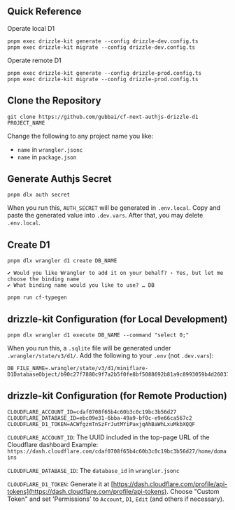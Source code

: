 ## Quick Reference

Operate local D1

```
pnpm exec drizzle-kit generate --config drizzle-dev.config.ts
pnpm exec drizzle-kit migrate --config drizzle-dev.config.ts
```

Operate remote D1

```
pnpm exec drizzle-kit generate --config drizzle-prod.config.ts
pnpm exec drizzle-kit migrate --config drizzle-prod.config.ts
```

## Clone the Repository

```
git clone https://github.com/gubbai/cf-next-authjs-drizzle-d1 PROJECT_NAME
```

Change the following to any project name you like:

* `name` in `wrangler.jsonc`
* `name` in `package.json`

## Generate Authjs Secret

```
pnpm dlx auth secret
```

When you run this, `AUTH_SECRET` will be generated in `.env.local`.
Copy and paste the generated value into `.dev.vars`.
After that, you may delete `.env.local`.

## Create D1

```
pnpm dlx wrangler d1 create DB_NAME
```

```
✔ Would you like Wrangler to add it on your behalf? › Yes, but let me choose the binding name
✔ What binding name would you like to use? … DB
```

```
pnpm run cf-typegen
```

## drizzle-kit Configuration (for Local Development)

```
pnpm dlx wrangler d1 execute DB_NAME --command "select 0;"
```

When you run this, a `.sqlite` file will be generated under `.wrangler/state/v3/d1/`.
Add the following to your `.env` (not `.dev.vars`):

```.env
DB_FILE_NAME=.wrangler/state/v3/d1/miniflare-D1DatabaseObject/b90c27f7880c9f7a2b5f0fe8bf5088692b81a9c8993059b4d26037967f789b26.sqlite
```

## drizzle-kit Configuration (for Remote Production)

```:.env
CLOUDFLARE_ACCOUNT_ID=cdaf0708f65b4c60b3c0c19bc3b56d27
CLOUDFLARE_DATABASE_ID=ebc09e31-6bba-49a9-bf0c-e9e66ca567c2
CLOUDFLARE_D1_TOKEN=ACWfgzmTnSzFrJutMYiPaxjqAhBaWhLxuMkbXQQF
```

`CLOUDFLARE_ACCOUNT_ID`: The UUID included in the top-page URL of the Cloudflare dashboard
Example: `https://dash.cloudflare.com/cdaf0708f65b4c60b3c0c19bc3b56d27/home/domains`

`CLOUDFLARE_DATABASE_ID`: The `database_id` in `wrangler.jsonc`

`CLOUDFLARE_D1_TOKEN`: Generate it at [https://dash.cloudflare.com/profile/api-tokens](https://dash.cloudflare.com/profile/api-tokens).
Choose "Custom Token" and set 'Permissions' to `Account`, `D1`, `Edit` (and others if necessary).
